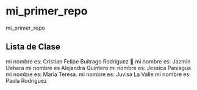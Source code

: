 # mi_primer_repo

mi_primer_repo

## Lista de Clase

mi nombre es: Cristian Felipe Buitrago Rodriguez 🤔
mi nombre es: Jazmin Uehara
mi nombre es Alejandra Quintero 
mi nombre es: Jessica Paniagua 
mi nombre es: Maria Teresa.
mi nombre es: Juvisa La Valle
mi nombre es: Paula Rodriguez